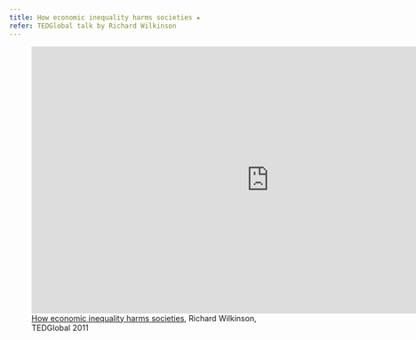 ```yaml
---
title: How economic inequality harms societies ★
refer: TEDGlobal talk by Richard Wilkinson
---
```

<figure>
<iframe src="https://embed.ted.com/talks/richard_wilkinson_how_economic_inequality_harms_societies" width="854" height="480" frameborder="0" scrolling="no" allowfullscreen></iframe>
<figcaption><a href="https://www.ted.com/talks/richard_wilkinson_how_economic_inequality_harms_societies">How economic inequality harms societies</a>, Richard Wilkinson, TEDGlobal 2011</figcaption>
</figure>